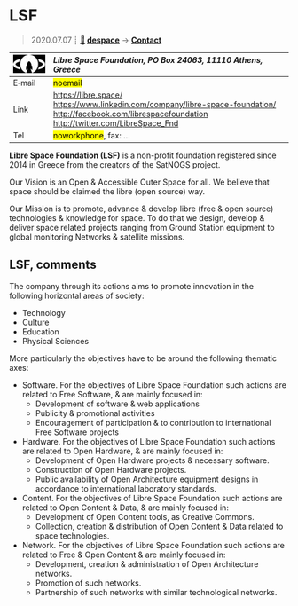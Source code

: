 # LSF
> 2020.07.07 ┊ **[🚀](../index/index.md) [despace](index.md)** → **[Contact](contact.md)**

|[![](f/contact/l/lsf_logo1_thumb.jpg)](f/contact/l/lsf_logo1.png)|*Libre Space Foundation, PO Box 24063, 11110 Athens, Greece*|
|:--|:--|
|E‑mail| <mark>noemail</mark> |
|Link| <https://libre.space/><br> <https://www.linkedin.com/company/libre-space-foundation/><br> <http://facebook.com/librespacefoundation><br> <http://twitter.com/LibreSpace_Fnd> |
|Tel| <mark>noworkphone</mark>, fax: … |

**Libre Space Foundation (LSF)** is a non-profit foundation registered since 2014 in Greece from the creators of the SatNOGS project.

Our Vision is an Open & Accessible Outer Space for all. We believe that space should be claimed the libre (open source) way.

Our Mission is to promote, advance & develop libre (free & open source) technologies & knowledge for space. To do that we design, develop & deliver space related projects ranging from Ground Station equipment to global monitoring Networks & satellite missions.

<p style="page-break-after:always"> </p>

## LSF, comments

The company through its actions aims to promote innovation in the following horizontal areas of society:

   - Technology
   - Culture
   - Education
   - Physical Sciences

More particularly the objectives have to be around the following thematic axes:

   - Software. For the objectives of Libre Space Foundation such actions are related to Free Software, & are mainly focused in:
      - Development of software & web applications
      - Publicity & promotional activities
      - Encouragement of participation & to contribution to international Free Software projects
   - Hardware. For the objectives of Libre Space Foundation such actions are related to Open Hardware, & are mainly focused in:
      - Development of Open Hardware projects & necessary software.
      - Construction of Open Hardware projects.
      - Public availability of Open Architecture equipment designs in accordance to international laboratory standards.
   - Content. For the objectives of Libre Space Foundation such actions are related to Open Content & Data, & are mainly focused in:
      - Development of Open Content tools, as Creative Commons.
      - Collection, creation & distribution of Open Content & Data related to space technologies.
   - Network. For the objectives of Libre Space Foundation such actions are related to Free & Open Content & are mainly focused in:
      - Development, creation & administration of Open Architecture networks.
      - Promotion of such networks.
      - Partnership of such networks with similar technological networks.
